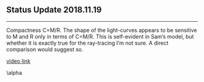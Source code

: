 ## Status Update 2018.11.19
---


Compactness C=M/R. The shape of the light-curves appears to be sensitive to M and R only in terms of C=M/R. This is self-evident in Sam’s model, but whether it is exactly true for the ray-tracing I’m not sure. A direct comparison would suggest so.

[video link](/Videos/run13.mp4)

\alpha
